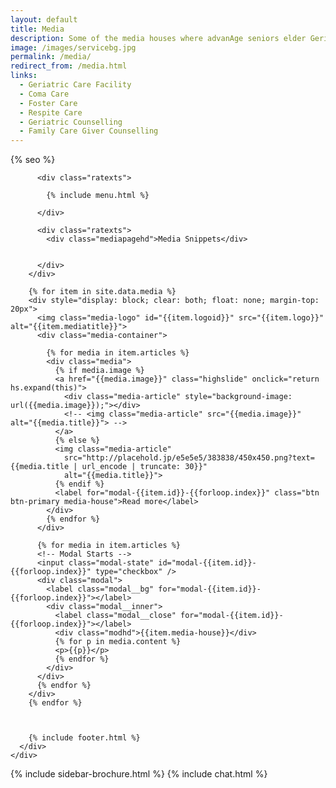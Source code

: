 ```yaml
---
layout: default
title: Media
description: Some of the media houses where advanAge seniors elder Geriatric Care Facility has been featured.
image: /images/servicebg.jpg
permalink: /media/
redirect_from: /media.html
links:
  - Geriatric Care Facility
  - Coma Care
  - Foster Care
  - Respite Care
  - Geriatric Counselling
  - Family Care Giver Counselling
---
```



<head>
  <meta http-equiv="Content-Type" content="text/html; charset=utf-8" />
  <link rel="shortcut icon" href="/images/fav-icon.png" />
  <meta name="viewport" content="width=device-width, initial-scale=1">

  {% seo %}

  <meta name="keywords"
    content="seniors care, elder care, assisted living homes, coma care, dementia care, Alzheimer's care, respite care, foster care, hospice care, domicilary care, Geriatric Care Facility, old age home, bed ridden patients, Intervention patients, tracheotomy patients, colostomy, catheter, nasal feeding, PEG feeding, geriatric counseling, senior counseling, old age care, home nursing, elderly care taker,senior care giver,trained home nurses, trained senior carer, gerentology experts, research, seminar, international faculty in gerentology" />

  <link href="/assets/css/advant.css" rel="stylesheet" type="text/css" />


  <!--popup content start here-->
  <link href="/pop/modelpop.css" rel="stylesheet" type="text/css">
  <!--popup content end here-->


  <!--image zooming script start here-->

  <script type="text/javascript" src="/highslide/highslide-with-gallery.js"></script>
  <link rel="stylesheet" type="text/css" href="/highslide/highslide.css">

  <!--
	1) Optionally override the settings defined at the top
	of the highslide.js file. The parameter hs.graphicsDir is important!
-->

  <script type="text/javascript">
    hs.graphicsDir = '/highslide/graphics/';
    hs.align = 'center';
    hs.transitions = ['expand', 'crossfade'];
    hs.outlineType = 'rounded-white';
    hs.wrapperClassName = 'controls-in-heading';
    hs.fadeInOut = true;
    //hs.dimmingOpacity = 0.75;

    // Add the controlbar
    if (hs.addSlideshow) hs.addSlideshow({
      //slideshowGroup: 'group1',
      interval: 5000,
      repeat: false,
      useControls: true,
      fixedControls: false,
      overlayOptions: {
        opacity: 1,
        position: 'top left',
        hideOnMouseOut: false
      }
    });
  </script>
  <!--image zooming script end here-->

  <!--sidebar script start from here-->
  <script src="/sidebar/jquery.js" type="text/javascript"></script>
  <link href="/sidebar/sidebar.css" rel="stylesheet" type="text/css" />
  <script type="text/javascript">
    jQuery(document).ready(
      function () {
        jQuery("#facebook_right").hover(function () { jQuery(this).stop(true, false).animate({ right: 0 }, 500); },
          function () { jQuery("#facebook_right").stop(true, false).animate({ right: -325 }, 500); });

        jQuery("#twitter_right").hover(function () { jQuery(this).stop(true, false).animate({ right: 0 }, 500); },
          function () { jQuery("#twitter_right").stop(true, false).animate({ right: -325 }, 500); });

        jQuery("#testimoni_right").hover(function () { jQuery(this).stop(true, false).animate({ right: 0 }, 500); },
          function () { jQuery("#testimoni_right").stop(true, false).animate({ right: -300 }, 500); });
      });
  </script>

  <!--sidebar script end from here-->
  <!--mobile menu start-->
  <link rel="stylesheet" href="/respmenu/responsivemobilemenu.css" type="text/css" />
  <script type="text/javascript" src="/respmenu/responsivemobilemenu.js"></script>
  <!--mobile menu end-->



  <!-- Google Analytics -->
  <script async src="https://www.googletagmanager.com/gtag/js?id=UA-140719676-1"></script>
  <script>
    window.dataLayer = window.dataLayer || [];
    function gtag() { dataLayer.push(arguments); }
    gtag('js', new Date());

    gtag('config', 'UA-140719676-1');
  </script>

  <link rel="stylesheet" type="text/css" href="/assets/css/oldsite.css">

</head>

<body>
  <div id="medibg">
    <div id="foot">
      <div id="fix">
        <div id="actual">

          <div class="ratexts">

            {% include menu.html %}

          </div>

          <div class="ratexts">
            <div class="mediapagehd">Media Snippets</div>


          </div>
        </div>

        {% for item in site.data.media %}
        <div style="display: block; clear: both; float: none; margin-top: 20px">
          <img class="media-logo" id="{{item.logoid}}" src="{{item.logo}}" alt="{{item.mediatitle}}">
          <div class="media-container">

            {% for media in item.articles %}
            <div class="media">
              {% if media.image %}
              <a href="{{media.image}}" class="highslide" onclick="return hs.expand(this)">
                <div class="media-article" style="background-image: url({{media.image}});"></div>
                <!-- <img class="media-article" src="{{media.image}}" alt="{{media.title}}"> -->
              </a>
              {% else %}
              <img class="media-article"
                src="http://placehold.jp/e5e5e5/383838/450x450.png?text={{media.title | url_encode | truncate: 30}}"
                alt="{{media.title}}">
              {% endif %}
              <label for="modal-{{item.id}}-{{forloop.index}}" class="btn btn-primary media-house">Read more</label>
            </div>
            {% endfor %}
          </div>

          {% for media in item.articles %}
          <!-- Modal Starts -->
          <input class="modal-state" id="modal-{{item.id}}-{{forloop.index}}" type="checkbox" />
          <div class="modal">
            <label class="modal__bg" for="modal-{{item.id}}-{{forloop.index}}"></label>
            <div class="modal__inner">
              <label class="modal__close" for="modal-{{item.id}}-{{forloop.index}}"></label>
              <div class="modhd">{{item.media-house}}</div>
              {% for p in media.content %}
              <p>{{p}}</p>
              {% endfor %}
            </div>
          </div>
          {% endfor %}
        </div>
        {% endfor %}



        {% include footer.html %}
      </div>
    </div>
  </div>




  {% include sidebar-brochure.html %}
  {% include chat.html %}

  <script src="//instant.page/3.0.0" type="module" defer
    integrity="sha384-OeDn4XE77tdHo8pGtE1apMPmAipjoxUQ++eeJa6EtJCfHlvijigWiJpD7VDPWXV1"></script>
</body>

